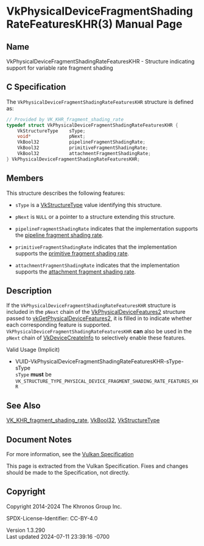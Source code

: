 # VkPhysicalDeviceFragmentShadingRateFeaturesKHR(3) Manual Page

## Name

VkPhysicalDeviceFragmentShadingRateFeaturesKHR - Structure indicating
support for variable rate fragment shading



## <a href="#_c_specification" class="anchor"></a>C Specification

The `VkPhysicalDeviceFragmentShadingRateFeaturesKHR` structure is
defined as:

``` c
// Provided by VK_KHR_fragment_shading_rate
typedef struct VkPhysicalDeviceFragmentShadingRateFeaturesKHR {
    VkStructureType    sType;
    void*              pNext;
    VkBool32           pipelineFragmentShadingRate;
    VkBool32           primitiveFragmentShadingRate;
    VkBool32           attachmentFragmentShadingRate;
} VkPhysicalDeviceFragmentShadingRateFeaturesKHR;
```

## <a href="#_members" class="anchor"></a>Members

This structure describes the following features:

- `sType` is a [VkStructureType](https://registry.khronos.org/vulkan/specs/1.3-extensions/man/html/VkStructureType.html) value identifying
  this structure.

- `pNext` is `NULL` or a pointer to a structure extending this
  structure.

- <span id="features-pipelineFragmentShadingRate"></span>
  `pipelineFragmentShadingRate` indicates that the implementation
  supports the <a
  href="https://registry.khronos.org/vulkan/specs/1.3-extensions/html/vkspec.html#primsrast-fragment-shading-rate-pipeline"
  target="_blank" rel="noopener">pipeline fragment shading rate</a>.

- <span id="features-primitiveFragmentShadingRate"></span>
  `primitiveFragmentShadingRate` indicates that the implementation
  supports the <a
  href="https://registry.khronos.org/vulkan/specs/1.3-extensions/html/vkspec.html#primsrast-fragment-shading-rate-primitive"
  target="_blank" rel="noopener">primitive fragment shading rate</a>.

- <span id="features-attachmentFragmentShadingRate"></span>
  `attachmentFragmentShadingRate` indicates that the implementation
  supports the <a
  href="https://registry.khronos.org/vulkan/specs/1.3-extensions/html/vkspec.html#primsrast-fragment-shading-rate-attachment"
  target="_blank" rel="noopener">attachment fragment shading rate</a>.

## <a href="#_description" class="anchor"></a>Description

If the `VkPhysicalDeviceFragmentShadingRateFeaturesKHR` structure is
included in the `pNext` chain of the
[VkPhysicalDeviceFeatures2](https://registry.khronos.org/vulkan/specs/1.3-extensions/man/html/VkPhysicalDeviceFeatures2.html) structure
passed to
[vkGetPhysicalDeviceFeatures2](https://registry.khronos.org/vulkan/specs/1.3-extensions/man/html/vkGetPhysicalDeviceFeatures2.html), it is
filled in to indicate whether each corresponding feature is supported.
`VkPhysicalDeviceFragmentShadingRateFeaturesKHR` **can** also be used in
the `pNext` chain of [VkDeviceCreateInfo](https://registry.khronos.org/vulkan/specs/1.3-extensions/man/html/VkDeviceCreateInfo.html) to
selectively enable these features.

Valid Usage (Implicit)

- <a
  href="#VUID-VkPhysicalDeviceFragmentShadingRateFeaturesKHR-sType-sType"
  id="VUID-VkPhysicalDeviceFragmentShadingRateFeaturesKHR-sType-sType"></a>
  VUID-VkPhysicalDeviceFragmentShadingRateFeaturesKHR-sType-sType  
  `sType` **must** be
  `VK_STRUCTURE_TYPE_PHYSICAL_DEVICE_FRAGMENT_SHADING_RATE_FEATURES_KHR`

## <a href="#_see_also" class="anchor"></a>See Also

[VK_KHR_fragment_shading_rate](https://registry.khronos.org/vulkan/specs/1.3-extensions/man/html/VK_KHR_fragment_shading_rate.html),
[VkBool32](https://registry.khronos.org/vulkan/specs/1.3-extensions/man/html/VkBool32.html), [VkStructureType](https://registry.khronos.org/vulkan/specs/1.3-extensions/man/html/VkStructureType.html)

## <a href="#_document_notes" class="anchor"></a>Document Notes

For more information, see the <a
href="https://registry.khronos.org/vulkan/specs/1.3-extensions/html/vkspec.html#VkPhysicalDeviceFragmentShadingRateFeaturesKHR"
target="_blank" rel="noopener">Vulkan Specification</a>

This page is extracted from the Vulkan Specification. Fixes and changes
should be made to the Specification, not directly.

## <a href="#_copyright" class="anchor"></a>Copyright

Copyright 2014-2024 The Khronos Group Inc.

SPDX-License-Identifier: CC-BY-4.0

Version 1.3.290  
Last updated 2024-07-11 23:39:16 -0700
